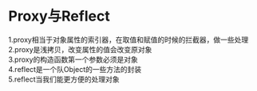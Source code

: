 # Proxy与Reflect  
1.proxy相当于对象属性的索引器，在取值和赋值的时候的拦截器，做一些处理  
2.proxy是浅拷贝，改变属性的值会改变原对象  
3.proxy的构造函数第一个参数必须是对象  
4.reflect是一个队Object的一些方法的封装  
5.reflect当我们能更方便的处理对象  
